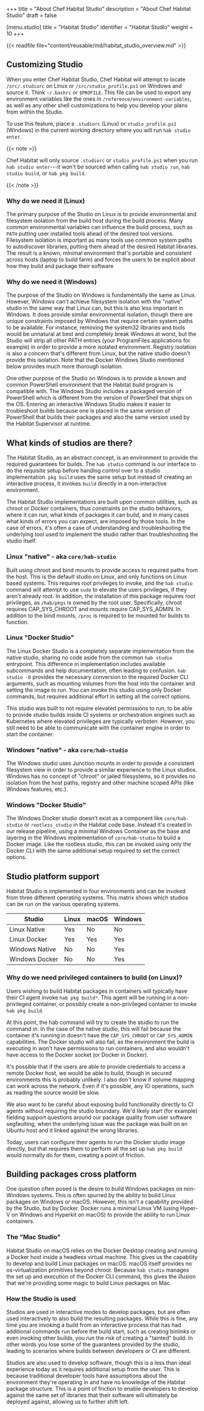 +++
title = "About Chef Habitat Studio"
description = "About Chef Habitat Studio"
draft = false

[menu.studio]
  title = "Habitat Studio"
  identifier = "Habitat Studio"
  weight = 10
+++

<!-- ## Scotts goals:
There are two goals I have with this document, the second being a component of the first, but is a major sticking point to selling Habitat right now.

I frequently see questions posed about the Studio that (feel like) there is an assumption that the Studio is providing certain capabilities, when it's often the underlying tools a particular implementation uses that provide those capabilities. In the case of troubleshooting, knowing which implementation you are using leads you to the correct set of tools to diagnose and fix the issue.

The desire to build Habitat packages in CI leads to the question of why we require elevated privileges in order to build.

In order to explain why that is, so that there is a common starting point, my goal is to break down the studio conceptually, and give a brief overview of the differing implementations before talking about the elevated privileges conundrum. -->

{{< readfile file="content/reusable/md/habitat_studio_overview.md" >}}

## Customizing Studio

When you enter Chef Habitat Studio, Chef Habitat will attempt to locate `/src/.studiorc` on Linux or `/src/studio_profile.ps1` on Windows and source it.
Think `~/.bashrc` or `$PROFILE`.
This file can be used to export any environment variables like the ones in `/reference/environment-variables`, as well as any other shell customizations to help you develop your plans from within the Studio.

To use this feature, place a `.studiorc` (Linux) or `studio_profile.ps1` (Windows) in the current working directory
where you will run `hab studio enter`.

{{< note >}}

Chef Habitat will only source `.studiorc` or `studio_profile.ps1` when you run `hab studio enter`---it won't be sourced when calling `hab studio run`, `hab studio build`, or `hab pkg build`.

{{< /note >}}

### Why do we need it (Linux)

The primary purpose of the Studio on Linux is to provide environmental and filesystem isolation from the build host during the build process. Many common environmental variables can influence the build process, such as `PATH` putting user installed tools ahead of the desired tool versions. Filesystem isolation is important as many tools use common system paths to autodiscover libraries, putting them ahead of the desired Habitat libraries. The result is a known, minimal environment that's portable and consistent across hosts (laptop to build farm) and forces the users to be explicit about how they build and package their software

### Why do we need it (Windows)

The purpose of the Studio on Windows is fundamentally the same as Linux. However, Windows can't achieve filesystem isolation with the "native" studio in the same way that Linux can, but this is also less important in Windows. It does provide similar environmental isolation, though there are unique constraints imposed by Windows that require certain system paths to be available. For instance, removing the system32 libraries and tools would be unnatural at best and completely break Windows at worst, but the Studio will strip all other PATH entries (your ProgramFiles applications for example) in order to provide a more isolated environment. Registry isolation is also a concern that's different from Linux, but the native studio doesn't provide this isolation. Note that the Docker Windows Studio mentioned below provides much more thorough isolation.

One other purpose of the Studio on Windows is to provide a known and common PowerShell environment that the Habitat build program is compatible with. The Windows Studio includes a packaged version of PowerShell which is different from the version of PowerShell that ships on the OS. Entering an interactive Windows Studio makes it easier to troubleshoot builds because one is placed in the same version of PowerShell that builds their packages and also the same version used by the Habitat Supervisor at runtime.

## What kinds of studios are there?

The Habitat Studio, as an abstract concept, is an environment to provide the required guarantees for builds. The `hab studio` command is our interface to do the requisite setup before handing control over to a studio implementation. `pkg build` uses the same setup but instead of creating an interactive process, it invokes `build` directly in a non-interactive environment.

The Habitat Studio implementations are built upon common utilities, such as chroot or Docker containers, thus constraints on the studio behaviors, where it can run, what kinds of packages it can build, and in many cases what kinds of errors you can expect, are imposed by those tools. In the case of errors, it's often a case of understanding and troubleshooting the underlying tool used to implement the studio rather than troubleshooting the studio itself.

### Linux "native" - aka `core/hab-studio`

Built using chroot and bind mounts to provide access to required paths from the host. This is the default studio on Linux, and only functions on Linux based systems. This requires root privileges to invoke, and the `hab studio` command will attempt to use `sudo` to elevate the users privileges, if they aren't already root. In addition, the installation of this package requires root privileges, as `/hab/pkgs` is owned by the root user. Specifically, chroot requires CAP_SYS_CHROOT and mounts require CAP_SYS_ADMIN. In addition to the bind mounts, `/proc` is required to be mounted for builds to function.

### Linux "Docker Studio"

The Linux Docker Studio is a completely separate implementation from the native studio, sharing no code aside from the common `hab studio` entrypoint. This difference in implementation includes available subcommands and help documentation, often leading to confusion. `hab studio -D` provides the necessary conversion to the required Docker CLI arguments, such as mounting volumes from the host into the container and setting the image to run. You can invoke this studio using only Docker commands,  but requires additional effort in setting all the correct options.

This studio was built to not require elevated permissions to run, to be able to provide studio builds inside CI systems or orchestration engines such as Kubernetes where elevated privileges are typically verboten. However, you still need to be able to communicate with the container engine in order to start the container.

### Windows "native" - aka `core/hab-studio`

The Windows studio uses Junction mounts in order to provide a consistent filesystem view in order to provide a similar experience to the Linux studios. Windows has no concept of "chroot" or jailed filesystems, so it provides no isolation from the host paths, registry and other machine scoped APIs (like Windows features, etc.).

### Windows "Docker Studio"

The Windows Docker studio doesn't exist as a component like `core/hab-studio` or `rootless_studio` in the Habitat code base. Instead it's created in our release pipeline, using a minimal Windows Container as the base and layering in the Windows implementation of `core/hab-studio` to build a Docker image. Like the rootless studio, this can be invoked using only the Docker CLI with the same additional setup required to set the correct options.

## Studio platform support

Habitat Studio is implemented in four environments and can be invoked from three different operating systems. This matrix shows which studios can be run on the various operating systems.

| Studio         | Linux | macOS | Windows |
| -------------- | ----- | ----- | ------- |
| Linux Native   | Yes   | No    | No      |
| Linux Docker   | Yes   | Yes   | Yes     |
| Windows Native | No    | No    | Yes     |
| Windows Docker | No    | No    | Yes     |

### Why do we need privileged containers to build (on Linux)?

Users wishing to build Habitat packages in containers will typically have their CI agent invoke `hab pkg build*`. This agent will be running in a non-privileged container, or possibly create a non-privileged container to invoke `hab pkg build`.

At this point, the hab command will try to create the studio to run the command in. In the case of the native studio, this will fail because the container it's running in doesn't have the `CAP_SYS_CHROOT` or `CAP_SYS_ADMIN` capabilities. The Docker studio will also fail, as the environment the build is executing in won't have permissions to run containers,  and also wouldn't have access to the Docker socket (or Docker in Docker).

It's possible that if the users are able to provide credentials to access a remote Docker host, we would be able to build, though in secured environments this is probably unlikely. I also don't know if volume mapping can work across the network. Even if it's possible, any IO operations, such as reading the source would be slow.

We also want to be careful about exposing build functionality directly to CI agents without requiring the studio boundary. We'd likely start (for example) fielding support questions around our package quality from user software segfaulting, when the underlying issue was the package was built on an Ubuntu host and it linked against the wrong libraries.

Today, users can configure their agents to run the Docker studio image directly, but that requires them to perform all the set up `hab pkg build` would normally do for them, creating a point of friction.

## Building packages cross platform

One question often posed is the desire to build Windows packages on non-Windows systems. This is often spurred by the ability to build Linux packages on Windows or macOS. However, this isn't a capability provided by the Studio, but by Docker. Docker runs a minimal Linux VM (using Hyper-V on Windows and Hyperkit on macOS) to provide the ability to run Linux containers.

### The "Mac Studio"

Habitat Studio on macOS relies on the Docker Desktop creating and running a Docker host inside a headless virtual machine. This gives us the capability to develop and build Linux packages on macOS. macOS itself provides no os-virtualization primitives beyond chroot. Because `hab studio` manages the set up and execution of the Docker CLI command, this gives the illusion that we're providing some magic to build Linux packages on Mac.

### How the Studio is used

Studios are used in interactive modes to develop packages, but are often used interactively to also build the resulting packages. While this is fine, any time you are invoking a build from an interactive process that has had additional commands run before the build start, such as creating binlinks or even invoking other builds, you run the risk of creating a "tainted" build. In other words you lose some of the guarantees provided by the studio, leading to scenarios where builds between developers or CI are different.

Studios are also used to develop software, though this is a less than ideal experience today as it requires additional setup from the user. This is because traditional developer tools have assumptions about the environment they're operating in and have no knowledge of the Habitat package structure. This is a point of friction to enable developers to develop against the same set of libraries that their software will ultimately be deployed against, allowing us to further shift left.
